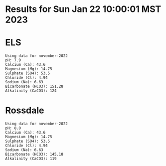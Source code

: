 # Results for Sun Jan 22 10:00:01 MST 2023
# ELS
```
Using data for november-2022
pH: 7.9
Calcium (Ca): 43.6
Magnesium (Mg): 14.75
Sulphate (SO4): 53.5
Chloride (Cl): 4.94
Sodium (Na): 6.63
Bicarbonate (HCO3): 151.28
Alkalinity (CaCO3): 124
```
# Rossdale
```
Using data for november-2022
pH: 8.0
Calcium (Ca): 43.6
Magnesium (Mg): 14.75
Sulphate (SO4): 53.5
Chloride (Cl): 4.94
Sodium (Na): 6.63
Bicarbonate (HCO3): 145.18
Alkalinity (CaCO3): 119
```
